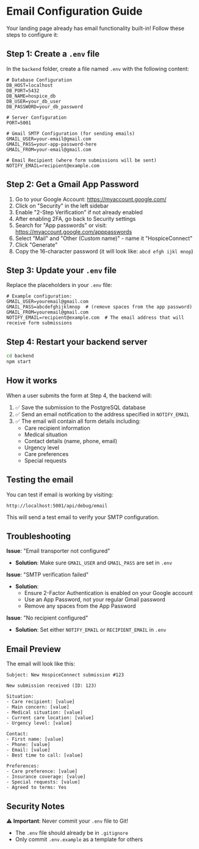 # Email Configuration Guide

Your landing page already has email functionality built-in! Follow these steps to configure it:

## Step 1: Create a `.env` file

In the `backend` folder, create a file named `.env` with the following content:

```env
# Database Configuration
DB_HOST=localhost
DB_PORT=5432
DB_NAME=hospice_db
DB_USER=your_db_user
DB_PASSWORD=your_db_password

# Server Configuration
PORT=5001

# Gmail SMTP Configuration (for sending emails)
GMAIL_USER=your-email@gmail.com
GMAIL_PASS=your-app-password-here
GMAIL_FROM=your-email@gmail.com

# Email Recipient (where form submissions will be sent)
NOTIFY_EMAIL=recipient@example.com
```

## Step 2: Get a Gmail App Password

1. Go to your Google Account: https://myaccount.google.com/
2. Click on "Security" in the left sidebar
3. Enable "2-Step Verification" if not already enabled
4. After enabling 2FA, go back to Security settings
5. Search for "App passwords" or visit: https://myaccount.google.com/apppasswords
6. Select "Mail" and "Other (Custom name)" - name it "HospiceConnect"
7. Click "Generate"
8. Copy the 16-character password (it will look like: `abcd efgh ijkl mnop`)

## Step 3: Update your `.env` file

Replace the placeholders in your `.env` file:

```env
# Example configuration:
GMAIL_USER=youremail@gmail.com
GMAIL_PASS=abcdefghijklmnop  # (remove spaces from the app password)
GMAIL_FROM=youremail@gmail.com
NOTIFY_EMAIL=recipient@example.com  # The email address that will receive form submissions
```

## Step 4: Restart your backend server

```bash
cd backend
npm start
```

## How it works

When a user submits the form at Step 4, the backend will:

1. ✅ Save the submission to the PostgreSQL database
2. ✅ Send an email notification to the address specified in `NOTIFY_EMAIL`
3. ✅ The email will contain all form details including:
   - Care recipient information
   - Medical situation
   - Contact details (name, phone, email)
   - Urgency level
   - Care preferences
   - Special requests

## Testing the email

You can test if email is working by visiting:
```
http://localhost:5001/api/debug/email
```

This will send a test email to verify your SMTP configuration.

## Troubleshooting

**Issue**: "Email transporter not configured"
- **Solution**: Make sure `GMAIL_USER` and `GMAIL_PASS` are set in `.env`

**Issue**: "SMTP verification failed"
- **Solution**: 
  - Ensure 2-Factor Authentication is enabled on your Google account
  - Use an App Password, not your regular Gmail password
  - Remove any spaces from the App Password

**Issue**: "No recipient configured"
- **Solution**: Set either `NOTIFY_EMAIL` or `RECIPIENT_EMAIL` in `.env`

## Email Preview

The email will look like this:

```
Subject: New HospiceConnect submission #123

New submission received (ID: 123)

Situation:
- Care recipient: [value]
- Main concern: [value]
- Medical situation: [value]
- Current care location: [value]
- Urgency level: [value]

Contact:
- First name: [value]
- Phone: [value]
- Email: [value]
- Best time to call: [value]

Preferences:
- Care preference: [value]
- Insurance coverage: [value]
- Special requests: [value]
- Agreed to terms: Yes
```

## Security Notes

⚠️ **Important**: Never commit your `.env` file to Git!
- The `.env` file should already be in `.gitignore`
- Only commit `.env.example` as a template for others

